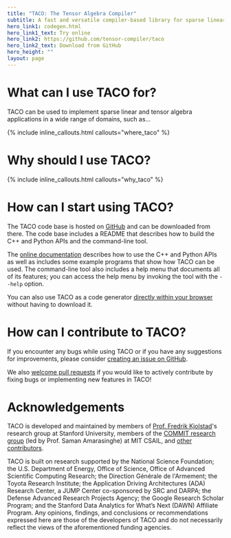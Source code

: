 ```yaml
---
title: "TACO: The Tensor Algebra Compiler"
subtitle: A fast and versatile compiler-based library for sparse linear and tensor algebra
hero_link1: codegen.html
hero_link1_text: Try online 
hero_link2: https://github.com/tensor-compiler/taco
hero_link2_text: Download from GitHub 
hero_height: ""
layout: page
---
```


# What can I use TACO for?

TACO can be used to implement sparse linear and tensor algebra applications in a wide range of domains, such as...

{% include inline_callouts.html callouts="where_taco" %}

# Why should I use TACO?

{% include inline_callouts.html callouts="why_taco" %}

# How can I start using TACO?

The TACO code base is hosted on [GitHub](https://github.com/tensor-compiler/taco) and can be downloaded from there.
The code base includes a README that describes how to build the C++ and Python APIs and the command-line tool.

The [online documentation](docs/index.html) describes how to use the C++ and Python APIs as well as includes some example programs that show how TACO can be used.
The command-line tool also includes a help menu that documents all of its features; you can access the help menu by invoking the tool with the `--help` option.

You can also use TACO as a code generator [directly within your browser](codegen.html) without having to download it.

# How can I contribute to TACO?

If you encounter any bugs while using TACO or if you have any suggestions for improvements, please consider [creating an issue on GitHub](https://github.com/tensor-compiler/taco/issues).

We also [welcome pull requests](https://github.com/tensor-compiler/taco/pulls) if you would like to actively contribute by fixing bugs or implementing new features in TACO!

# Acknowledgements 

TACO is developed and maintained by members of [Prof. Fredrik Kjolstad](http://fredrikbk.com/)'s research group at Stanford University, members of the [COMMIT research group](http://groups.csail.mit.edu/commit/) (led by Prof. Saman Amarasinghe) at MIT CSAIL, and [other contributors](https://github.com/tensor-compiler/taco/graphs/contributors).

TACO is built on research supported by the National Science Foundation; the U.S. Department of Energy, Office of Science, Office of Advanced Scientific Computing Research; the Direction Générale de l'Armement; the Toyota Research Institute; the Application Driving Architectures (ADA) Research Center, a JUMP Center co-sponsored by SRC and DARPA; the Defense Advanced Research Projects Agency; the Google Research Scholar Program; and the Stanford Data Analytics for What’s Next (DAWN) Affiliate Program.
Any opinions, findings, and conclusions or recommendations expressed here are those of the developers of TACO and do not necessarily reflect the views of the aforementioned funding agencies.
